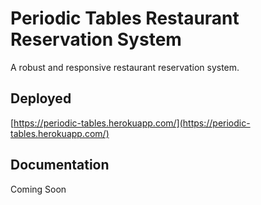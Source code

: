 # Periodic Tables Restaurant Reservation System
A robust and responsive restaurant reservation system.
## Deployed
[https://periodic-tables.herokuapp.com/](https://periodic-tables.herokuapp.com/)
## Documentation
Coming Soon